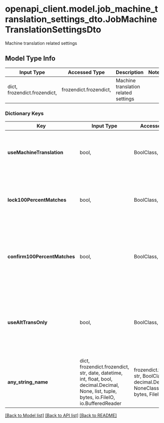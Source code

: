 # openapi_client.model.job_machine_translation_settings_dto.JobMachineTranslationSettingsDto

Machine translation related settings

## Model Type Info
Input Type | Accessed Type | Description | Notes
------------ | ------------- | ------------- | -------------
dict, frozendict.frozendict,  | frozendict.frozendict,  | Machine translation related settings | 

### Dictionary Keys
Key | Input Type | Accessed Type | Description | Notes
------------ | ------------- | ------------- | ------------- | -------------
**useMachineTranslation** | bool,  | BoolClass,  | Pre-translate from machine translation. Default: true | [optional] 
**lock100PercentMatches** | bool,  | BoolClass,  | Lock section: 100% machine translation matches. Default: false | [optional] 
**confirm100PercentMatches** | bool,  | BoolClass,  | Set segment status to confirmed for: 100% translation machine matches. Default: false | [optional] 
**useAltTransOnly** | bool,  | BoolClass,  | Do not put machine translations to target and use alt-trans fields (alt-trans in mxlf). Default: false | [optional] 
**any_string_name** | dict, frozendict.frozendict, str, date, datetime, int, float, bool, decimal.Decimal, None, list, tuple, bytes, io.FileIO, io.BufferedReader | frozendict.frozendict, str, BoolClass, decimal.Decimal, NoneClass, tuple, bytes, FileIO | any string name can be used but the value must be the correct type | [optional]

[[Back to Model list]](../../README.md#documentation-for-models) [[Back to API list]](../../README.md#documentation-for-api-endpoints) [[Back to README]](../../README.md)


